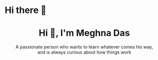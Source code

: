 <h1 align="left">Hi there 👋</h1>

<h1 align="center">Hi 👋, I'm Meghna Das</h1>

<p align="center">
  A passionate person who wants to learn whatever comes his way,<br>
  and is always curious about how things work
</p>
